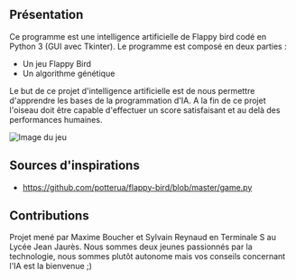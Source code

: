 ## Présentation

Ce programme est une intelligence artificielle de Flappy bird codé en Python 3 (GUI avec Tkinter).
Le programme est composé en deux parties :
- Un jeu Flappy Bird
- Un algorithme génétique

Le but de ce projet d'intelligence artificielle est de nous permettre d'apprendre les bases de la programmation d'IA.
A la fin de ce projet l'oiseau doit être capable d'effectuer un score satisfaisant et au delà des performances humaines.


![Image du jeu](https://gitlab.com/Napolitain/genetic-flappy-bird/raw/master/img/presentation.png)

## Sources d'inspirations
- https://github.com/potterua/flappy-bird/blob/master/game.py

## Contributions
Projet mené par Maxime Boucher et Sylvain Reynaud en Terminale S au Lycée Jean Jaurès.
Nous sommes deux jeunes passionnés par la technologie, nous sommes plutôt autonome mais vos conseils concernant l'IA est la bienvenue ;)
